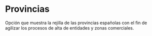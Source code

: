 # Provincias

Opción que muestra la rejilla de las provincias españolas con el fin de agilizar los procesos de alta de entidades y zonas comerciales.
